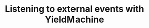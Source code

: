 ---
title: Listening to external events with YieldMachine
description: Listening to external events
layout: ../../layouts/MainLayout.astro
---